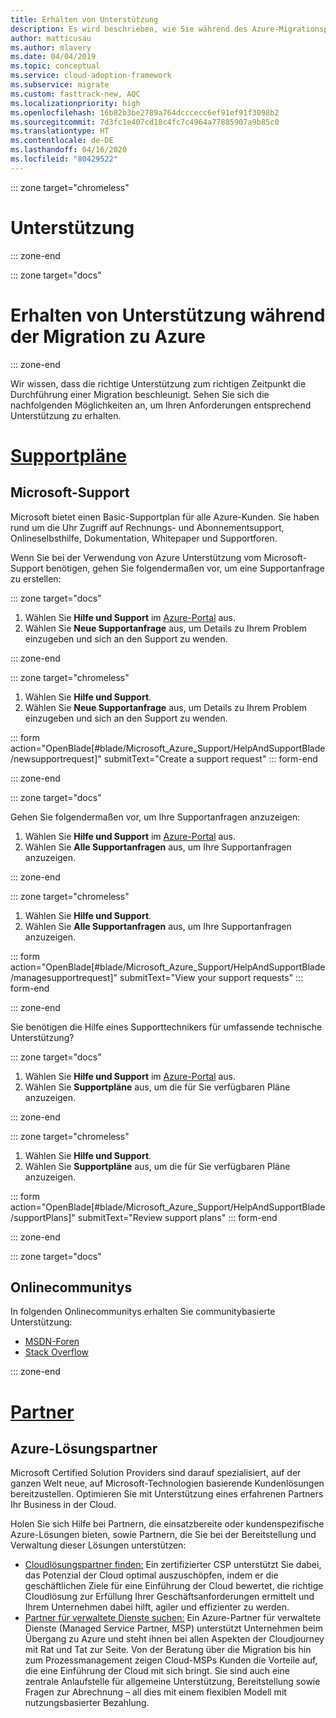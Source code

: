 ```yaml
---
title: Erhalten von Unterstützung
description: Es wird beschrieben, wie Sie während des Azure-Migrationsprozesses Hilfe erhalten. Mit der richtigen Unterstützung können Sie Ihren Migrationsprozess beschleunigen.
author: matticusau
ms.author: mlavery
ms.date: 04/04/2019
ms.topic: conceptual
ms.service: cloud-adoption-framework
ms.subservice: migrate
ms.custom: fasttrack-new, AQC
ms.localizationpriority: high
ms.openlocfilehash: 16b82b3be2789a764dcccecc6ef91ef91f3098b2
ms.sourcegitcommit: 7d3fc1e407cd18c4fc7c4964a77885907a9b85c0
ms.translationtype: HT
ms.contentlocale: de-DE
ms.lasthandoff: 04/16/2020
ms.locfileid: "80429522"
---
```

<!-- cSpell:ignore MSPs -->

::: zone target="chromeless"

# <a name="assistance"></a>Unterstützung

::: zone-end

::: zone target="docs"

# <a name="obtain-assistance-during-your-journey-to-azure"></a>Erhalten von Unterstützung während der Migration zu Azure

::: zone-end

Wir wissen, dass die richtige Unterstützung zum richtigen Zeitpunkt die Durchführung einer Migration beschleunigt. Sehen Sie sich die nachfolgenden Möglichkeiten an, um Ihren Anforderungen entsprechend Unterstützung zu erhalten.

# <a name="support-plans"></a>[Supportpläne](#tab/SupportPlans)

## <a name="microsoft-support"></a>Microsoft-Support

Microsoft bietet einen Basic-Supportplan für alle Azure-Kunden. Sie haben rund um die Uhr Zugriff auf Rechnungs- und Abonnementsupport, Onlineselbsthilfe, Dokumentation, Whitepaper und Supportforen.

Wenn Sie bei der Verwendung von Azure Unterstützung vom Microsoft-Support benötigen, gehen Sie folgendermaßen vor, um eine Supportanfrage zu erstellen:

::: zone target="docs"

1. Wählen Sie **Hilfe und Support** im [Azure-Portal](https://portal.azure.com) aus.
1. Wählen Sie **Neue Supportanfrage** aus, um Details zu Ihrem Problem einzugeben und sich an den Support zu wenden.

::: zone-end

::: zone target="chromeless"

1. Wählen Sie **Hilfe und Support**.
1. Wählen Sie **Neue Supportanfrage** aus, um Details zu Ihrem Problem einzugeben und sich an den Support zu wenden.

::: form action="OpenBlade[#blade/Microsoft_Azure_Support/HelpAndSupportBlade/newsupportrequest]" submitText="Create a support request" ::: form-end

::: zone-end

::: zone target="docs"

Gehen Sie folgendermaßen vor, um Ihre Supportanfragen anzuzeigen:

1. Wählen Sie **Hilfe und Support** im [Azure-Portal](https://portal.azure.com) aus.
1. Wählen Sie **Alle Supportanfragen** aus, um Ihre Supportanfragen anzuzeigen.

::: zone-end

::: zone target="chromeless"

1. Wählen Sie **Hilfe und Support**.
1. Wählen Sie **Alle Supportanfragen** aus, um Ihre Supportanfragen anzuzeigen.

::: form action="OpenBlade[#blade/Microsoft_Azure_Support/HelpAndSupportBlade/managesupportrequest]" submitText="View your support requests" ::: form-end

::: zone-end

Sie benötigen die Hilfe eines Supporttechnikers für umfassende technische Unterstützung?

::: zone target="docs"

1. Wählen Sie **Hilfe und Support** im [Azure-Portal](https://portal.azure.com) aus.
1. Wählen Sie **Supportpläne** aus, um die für Sie verfügbaren Pläne anzuzeigen.

::: zone-end

::: zone target="chromeless"

1. Wählen Sie **Hilfe und Support**.
1. Wählen Sie **Supportpläne** aus, um die für Sie verfügbaren Pläne anzuzeigen.

::: form action="OpenBlade[#blade/Microsoft_Azure_Support/HelpAndSupportBlade/supportPlans]" submitText="Review support plans" ::: form-end

::: zone-end

::: zone target="docs"

## <a name="online-communities"></a>Onlinecommunitys

In folgenden Onlinecommunitys erhalten Sie communitybasierte Unterstützung:

- [MSDN-Foren](https://social.msdn.microsoft.com/Forums/home?forum=windowsazureplatform%2Cazuremarketplace%2Cwindowsazureplatformctp)
- [Stack Overflow](https://stackoverflow.com/questions/tagged/azure)

::: zone-end

# <a name="partners"></a>[Partner](#tab/Partners)

## <a name="azure-solutions-partner"></a>Azure-Lösungspartner

Microsoft Certified Solution Providers sind darauf spezialisiert, auf der ganzen Welt neue, auf Microsoft-Technologien basierende Kundenlösungen bereitzustellen. Optimieren Sie mit Unterstützung eines erfahrenen Partners Ihr Business in der Cloud.

Holen Sie sich Hilfe bei Partnern, die einsatzbereite oder kundenspezifische Azure-Lösungen bieten, sowie Partnern, die Sie bei der Bereitstellung und Verwaltung dieser Lösungen unterstützen:

- [Cloudlösungspartner finden:](https://www.microsoft.com/solution-providers/home) Ein zertifizierter CSP unterstützt Sie dabei, das Potenzial der Cloud optimal auszuschöpfen, indem er die geschäftlichen Ziele für eine Einführung der Cloud bewertet, die richtige Cloudlösung zur Erfüllung Ihrer Geschäftsanforderungen ermittelt und Ihrem Unternehmen dabei hilft, agiler und effizienter zu werden.
- [Partner für verwaltete Dienste suchen:](https://www.microsoft.com/solution-providers/search?cacheId=16a3b49b-fef2-449d-bdf0-628008114cca) Ein Azure-Partner für verwaltete Dienste (Managed Service Partner, MSP) unterstützt Unternehmen beim Übergang zu Azure und steht ihnen bei allen Aspekten der Cloudjourney mit Rat und Tat zur Seite. Von der Beratung über die Migration bis hin zum Prozessmanagement zeigen Cloud-MSPs Kunden die Vorteile auf, die eine Einführung der Cloud mit sich bringt. Sie sind auch eine zentrale Anlaufstelle für allgemeine Unterstützung, Bereitstellung sowie Fragen zur Abrechnung – all dies mit einem flexiblen Modell mit nutzungsbasierter Bezahlung.
